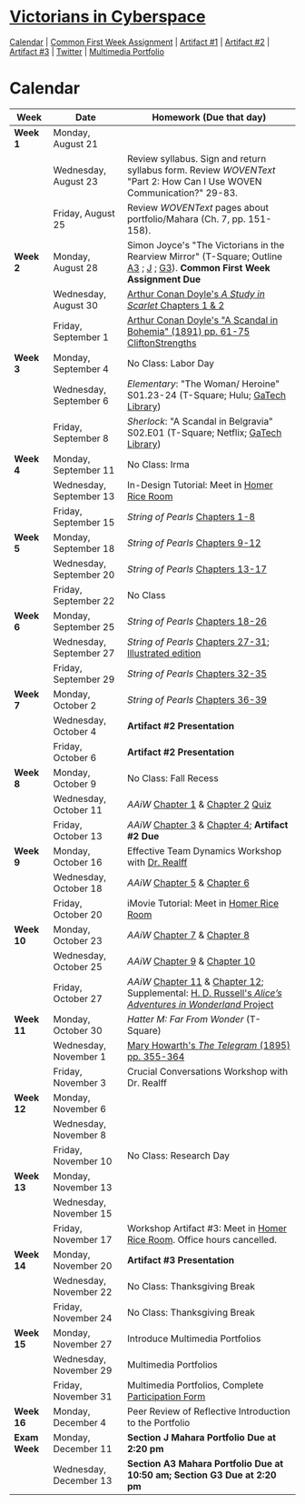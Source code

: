 <link rel="shortcut icon" href="https://kholterhoff.github.io/F17_ENG_1102/favicon.ico" type="image/x-icon">
<link rel="icon" href="https://kholterhoff.github.io/F17_ENG_1102/favicon.ico" type="image/x-icon">

<h1><a href="https://kholterhoff.github.io/F17_ENG_1102/Course_Description">Victorians in Cyberspace</a></h1>

<a href="https://kholterhoff.github.io/F17_ENG_1102/Victorians_In_Cyberspace">Calendar</a>  |  <a href="https://kholterhoff.github.io/F17_ENG_1102/Common_First_Week_Assignment">Common First Week Assignment</a> | <a href="https://kholterhoff.github.io/F17_ENG_1102/Artifact_1">Artifact #1</a> |  <a href="https://kholterhoff.github.io/F17_ENG_1102/Artifact_2">Artifact #2</a> |  <a href="https://kholterhoff.github.io/F17_ENG_1102/Artifact_3">Artifact #3</a> |  <a href="https://kholterhoff.github.io/F17_ENG_1102/Twitter">Twitter</a> | <a href="https://kholterhoff.github.io/F17_ENG_1102/Multimedia_Portfolio">Multimedia Portfolio</a>

<h1>Calendar</h1>

|Week|Date| Homework (Due that day)|
|----|--------------|----------------------------------------------|
|**Week 1**|Monday, August 21 | |
||Wednesday, August 23 |  Review syllabus. Sign and return syllabus form. Review _WOVENText_ "Part 2: How Can I Use WOVEN Communication?" 29-83. |
||Friday, August 25 | Review _WOVENText_ pages about portfolio/Mahara (Ch. 7, pp. 151-158). |
|**Week 2**|Monday, August 28 | Simon Joyce's "The Victorians in the Rearview Mirror" (T-Square; Outline <a href="https://docs.google.com/document/d/1YVAXXS0Og0iPbxDF1KfrLJViMtNwQyYHt7RCvib78SI/edit?usp=sharing">A3</a> ; <a href="https://docs.google.com/document/d/1VntWs25tWbgMRcnZuYJZUGfM7NaBPvOgSjOJUdWnzOs/edit?usp=sharing">J</a> ; <a href="https://docs.google.com/document/d/1gx5quNbHNe5OaX4vDe7h20RK15QcPJeoTT4t6yAkiXQ/edit?usp=sharing">G3</a>). **Common First Week Assignment Due**|
||Wednesday, August 30 | <a href="http://bakerstreet.wikia.com/wiki/A_Study_in_Scarlet/Chapter_1">Arthur Conan Doyle's _A Study in Scarlet_ Chapters 1 & 2</a> |
||Friday, September 1 | <a href="https://books.google.com/books?id=83xHAAAAYAAJ&pg=PA61#v=onepage&q&f=false">Arthur Conan Doyle's "A Scandal in Bohemia" (1891) pp. 61-75</a> <a href="https://docs.google.com/spreadsheets/d/1Y3o3NYwUXWXAh_YQOOkNyaL_BOOV3so-W6JMv9JJljU/edit?usp=sharing">CliftonStrengths</a> |
|**Week 3**|Monday, September 4	 |	No Class: Labor Day|
||Wednesday, September 6 | _Elementary_: "The Woman/ Heroine" S01.23-24 (T-Square; Hulu; <a href="https://gatech-primo.hosted.exlibrisgroup.com/primo-explore/fulldisplay?docid=01GALI_GIT_ALMA21145328300002947&context=L&vid=01GALI_GIT&search_scope=Everything&tab=default_tab&lang=en_US">GaTech Library</a>) |
||Friday, September 8 | _Sherlock_: "A Scandal in Belgravia" S02.E01 (T-Square; Netflix; <a href="https://gatech-primo.hosted.exlibrisgroup.com/primo-explore/fulldisplay?docid=01GALI_GIT_ALMA21132234930002947&context=L&vid=01GALI_GIT&search_scope=Everything&tab=default_tab&lang=en_US">GaTech Library</a>) |
|**Week 4**|Monday, September 11 | No Class: Irma |
||Wednesday, September 13 | In-Design Tutorial: Meet in <a href="https://multimediagt.wordpress.com/">Homer Rice Room</a> |
||Friday, September 15 | _String of Pearls_ <a href="http://www.salisburysquare.com/TSOP/content/TSOP.1850.UNC.chap.001.xml">Chapters 1-8</a>|
|**Week 5**|Monday, September 18 | _String of Pearls_ <a href="http://www.salisburysquare.com/TSOP/content/TSOP.1850.UNC.chap.009.xml">Chapters 9-12</a>|
||Wednesday, September 20 |_String of Pearls_ <a href="http://www.salisburysquare.com/TSOP/content/TSOP.1850.UNC.chap.013.xml">Chapters 13-17</a> |
||Friday, September 22 | No Class | 
|**Week 6**|Monday, September 25 |_String of Pearls_ <a href="http://www.salisburysquare.com/TSOP/content/TSOP.1850.UNC.chap.018.xml">Chapters 18-26</a> |
||Wednesday, September 27 | _String of Pearls_ <a href="http://www.salisburysquare.com/TSOP/content/TSOP.1850.UNC.chap.027.xml">Chapters 27-31</a>; <a href="https://archive.org/stream/stringofpearlsor00ryme#page/n139/mode/2up/">Illustrated edition</a> | 
||Friday, September 29 | _String of Pearls_ <a href="https://librivox.org/the-string-of-pearls-by-unknown/">Chapters 32-35</a> |
|**Week 7**|Monday, October 2 | _String of Pearls_ <a href="https://librivox.org/the-string-of-pearls-by-unknown/">Chapters 36-39</a> |
||Wednesday, October 4 | **Artifact #2 Presentation** | 
||Friday, October 6 | **Artifact #2 Presentation** |
|**Week 8**|Monday, October 9	| No Class: Fall Recess|
||Wednesday, October 11 | _AAiW_ <a href="https://medium.com/alice-s-adventures-in-wonderland/down-the-rabbit-hole-ee1794d9b469">Chapter 1</a> & <a href="https://medium.com/alice-s-adventures-in-wonderland/the-pool-of-tears-e03f2076c406">Chapter 2</a> <a href="https://kholterhoff.github.io/F17_ENG_1102/Quiz">Quiz</a> |
||Friday, October 13 | _AAiW_ <a href="https://medium.com/alice-s-adventures-in-wonderland/a-caucus-race-and-a-long-tail-7bc3cc92d256">Chapter 3</a> & <a href="https://medium.com/alice-s-adventures-in-wonderland/the-rabbit-sends-in-a-little-bill-fd0caec820e1">Chapter 4</a>; **Artifact #2 Due**|
|**Week 9**|Monday, October 16 | Effective Team Dynamics Workshop with <a href="http://www.mse.gatech.edu/faculty/realff">Dr. Realff</a>|
||Wednesday, October 18 | _AAiW_ <a href="https://medium.com/alice-s-adventures-in-wonderland/advice-from-a-caterpillar-88f45e718420">Chapter 5</a> & <a href="https://medium.com/alice-s-adventures-in-wonderland/pig-and-pepper-712a110b2371">Chapter 6</a> | 
||Friday, October 20 | iMovie Tutorial: Meet in <a href="https://multimediagt.wordpress.com/">Homer Rice Room</a> |
|**Week 10**|Monday, October 23 | _AAiW_ <a href="https://medium.com/alice-s-adventures-in-wonderland/a-mad-tea-party-8486f3a303f7">Chapter 7</a> & <a href="https://medium.com/alice-s-adventures-in-wonderland/the-queen-s-croquet-ground-de004f31fa8d">Chapter 8</a> |
||Wednesday, October 25 | _AAiW_ <a href="https://medium.com/alice-s-adventures-in-wonderland/the-mock-turtle-s-story-760eafd5ad45">Chapter 9</a> & <a href="https://medium.com/alice-s-adventures-in-wonderland/the-lobster-quadrille-6d129c903040">Chapter 10</a> | 
||Friday, October 27 | _AAiW_ <a href="https://medium.com/alice-s-adventures-in-wonderland/who-stole-the-tarts-d077429f96ce">Chapter 11</a> & <a href="https://medium.com/alice-s-adventures-in-wonderland/alice-s-evidence-bfc80520c524">Chapter 12</a>; Supplemental: <a href="https://hdrussellcom.wordpress.com/british-fantasy-in-remediation/alices-adventures-in-wonderland/#content-wrapper">H. D. Russell's _Alice’s Adventures in Wonderland_ Project</a>|
|**Week 11**|Monday, October 30 |  _Hatter M: Far From Wonder_ (T-Square)|
||Wednesday, November 1 | <a href="https://books.google.com/books?id=lsohAQAAIAAJ&pg=PA355#v=onepage&q&f=false">Mary Howarth's _The Telegram_ (1895) pp. 355-364</a>|
||Friday, November 3 | Crucial Conversations Workshop with Dr. Realff |
|**Week 12**|Monday, November 6 | |
||Wednesday, November 8 || 
||Friday, November 10	 |	No Class: Research Day|
|**Week 13**|Monday, November 13 | |
||Wednesday, November 15 || 
||Friday, November 17 | Workshop Artifact #3: Meet in <a href="https://multimediagt.wordpress.com/">Homer Rice Room</a>. Office hours cancelled. |
|**Week 14**|Monday, November 20 | **Artifact #3 Presentation** |
||Wednesday, November 22 |	No Class: Thanksgiving Break|
||Friday, November 24 |	No Class: Thanksgiving Break|
|**Week 15**|Monday, November 27	 | Introduce Multimedia Portfolios|
||Wednesday, November 29 | Multimedia Portfolios| 
||Friday, November 31 | Multimedia Portfolios, Complete <a href="https://docs.google.com/forms/d/e/1FAIpQLScObWC-v6R5kfiJHj0I5LSImJYQ2cdRYBKjnH9t1etoj9Bo2w/viewform?usp=sf_link">Participation Form</a>|
|**Week 16**|Monday, December 4 | Peer Review of Reflective Introduction to the Portfolio|
|**Exam Week**|Monday, December 11| **Section J Mahara Portfolio Due at 2:20 pm**|
||Wednesday, December 13| **Section A3 Mahara Portfolio Due at 10:50 am; Section G3 Due at 2:20 pm**|
